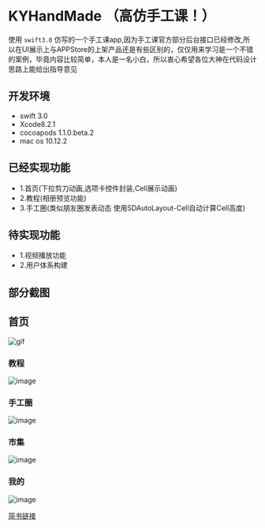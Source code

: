 # KYHandMade （高仿手工课！）

使用 `swift3.0` 仿写的一个手工课app,因为手工课官方部分后台接口已经修改,所以在UI展示上与APPStore的上架产品还是有些区别的，仅仅用来学习是一个不错的案例，毕竟内容比较简单，本人是一名小白，所以衷心希望各位大神在代码设计思路上能给出指导意见

## 开发环境

- swift 3.0
- Xcode8.2.1
- cocoapods 1.1.0.beta.2
- mac os 10.12.2

## 已经实现功能


- 1.首页(下拉剪刀动画,选项卡控件封装,Cell展示动画)
- 2.教程(相册预览功能)
- 3.手工圈(类似朋友圈发表动态 使用SDAutoLayout-Cell自动计算Cell高度)

## 待实现功能


- 1.视频播放功能
- 2.用户体系构建

## 部分截图


## 首页

![gif](http://upload-images.jianshu.io/upload_images/694556-008f1914321d34da.gif?imageMogr2/auto-orient/strip)
### 教程

![image](http://upload-images.jianshu.io/upload_images/694556-76e3f73e1e80742a.png?imageMogr2/auto-orient/strip%7CimageView2/2/w/1240)


### 手工圈

![image](http://upload-images.jianshu.io/upload_images/694556-fb261da2432b1fde.png?imageMogr2/auto-orient/strip%7CimageView2/2/w/1240)

### 市集

![image](http://upload-images.jianshu.io/upload_images/694556-a8a198e330470be1.png?imageMogr2/auto-orient/strip%7CimageView2/2/w/1240)

### 我的

![image](http://upload-images.jianshu.io/upload_images/694556-394dc4451fe34ebd.png?imageMogr2/auto-orient/strip%7CimageView2/2/w/1240)

[简书链接](http://www.jianshu.com/p/bc333f3af083)
